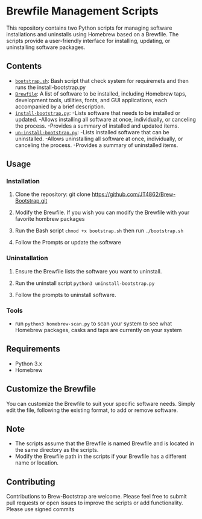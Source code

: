 # Brewfile Management Scripts

This repository contains two Python scripts for managing software installations and uninstalls using Homebrew based on a Brewfile. The scripts provide a user-friendly interface for installing, updating, or uninstalling software packages.

## Contents
- [`bootstrap.sh`](https://github.com/JT4862/Brew-Bootstrap/blob/brewfile/bootstrap.sh): Bash script that check system for requiremets and then runs the install-bootstrap.py
- [`Brewfile`](https://github.com/JT4862/Brew-Bootstrap/blob/brewfile/Brewfile): A list of software to be installed, including Homebrew taps, development tools, utilities, fonts, and GUI applications, each accompanied by a brief description.
- [`install-bootstrap.py`](https://github.com/JT4862/Brew-Bootstrap/blob/brewfile/install-bootstrap.py): 
	-Lists software that needs to be installed or updated.
	-Allows installing all software at once, individually, or canceling the process.
	-Provides a summary of installed and updated items.
- [`un-install-bootstrap.py`](https://github.com/JT4862/Brew-Bootstrap/blob/brewfile/un-install-bootstrap.sh): 
	-Lists installed software that can be uninstalled.
	-Allows uninstalling all software at once, individually, or canceling the process.
	-Provides a summary of uninstalled items.

## Usage

### Installation

1. Clone the repository:
   git clone https://github.com/JT4862/Brew-Bootstrap.git

2. Modify the Brewfile.
	If you wish you can modify the Brewfile with your favorite hombrew packages

3. Run the Bash script
	```chmod +x bootstrap.sh``` then run ```./bootstrap.sh```

4. Follow the Prompts or update the software


### Uninstallation

1. Ensure the Brewfile lists the software you want to uninstall.
	

2. Run the uninstall script
	```python3 uninstall-bootstrap.py```

3. 	Follow the prompts to uninstall software.

### Tools

- run ```python3 homebrew-scan.py``` to scan your system to see what Homebrew packages, casks and taps are currently on your system


## Requirements
 - Python 3.x
 - Homebrew

## Customize the Brewfile
You can customize the Brewfile to suit your specific software needs. Simply edit the file, following the existing format, to add or remove software.

## Note
 - The scripts assume that the Brewfile is named Brewfile and is located in the same directory as the scripts.
 - Modify the Brewfile path in the scripts if your Brewfile has a different name or location.

## Contributing
Contributions to Brew-Bootstrap are welcome. Please feel free to submit pull requests or open issues to improve the scripts or add functionality. Please use signed commits
